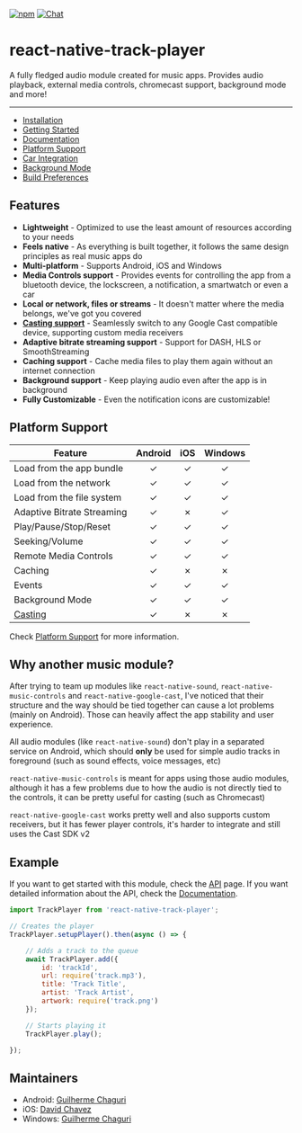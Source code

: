 ﻿[![npm](https://img.shields.io/npm/v/react-native-track-player.svg)](https://www.npmjs.com/package/react-native-track-player) [![Chat](https://badges.gitter.im/react-native-track-player/gitter.png)](https://gitter.im/react-native-track-player/Support)
# react-native-track-player

A fully fledged audio module created for music apps. Provides audio playback, external media controls, chromecast support, background mode and more!

---

* [Installation](https://github.com/react-native-kit/react-native-track-player/wiki/Installation)
* [Getting Started](https://github.com/react-native-kit/react-native-track-player/wiki/API)
* [Documentation](https://github.com/react-native-kit/react-native-track-player/wiki/Documentation)
* [Platform Support](https://github.com/react-native-kit/react-native-track-player/wiki/Platform-Support)
* [Car Integration](https://github.com/react-native-kit/react-native-track-player/wiki/Car-Integration)
* [Background Mode](https://github.com/react-native-kit/react-native-track-player/wiki/Background-Mode)
* [Build Preferences](https://github.com/react-native-kit/react-native-track-player/wiki/Build-Preferences)

## Features

* **Lightweight** - Optimized to use the least amount of resources according to your needs
* **Feels native** - As everything is built together, it follows the same design principles as real music apps do
* **Multi-platform** - Supports Android, iOS and Windows
* **Media Controls support** - Provides events for controlling the app from a bluetooth device, the lockscreen, a notification, a smartwatch or even a car
* **Local or network, files or streams** - It doesn't matter where the media belongs, we've got you covered
* **[Casting support](https://github.com/react-native-kit/react-native-track-casting)** - Seamlessly switch to any Google Cast compatible device, supporting custom media receivers
* **Adaptive bitrate streaming support** - Support for DASH, HLS or SmoothStreaming
* **Caching support** - Cache media files to play them again without an internet connection
* **Background support** - Keep playing audio even after the app is in background
* **Fully Customizable** - Even the notification icons are customizable!

## Platform Support

| Feature | Android | iOS | Windows |
| ------- | :-----: | :-: | :-----: |
| Load from the app bundle | ✓ | ✓ | ✓ |
| Load from the network | ✓ | ✓ | ✓ |
| Load from the file system | ✓ | ✓ | ✓ |
| Adaptive Bitrate Streaming | ✓ | ✗ | ✓ |
| Play/Pause/Stop/Reset | ✓ | ✓ | ✓ |
| Seeking/Volume | ✓ | ✓ | ✓ |
| Remote Media Controls | ✓ | ✓ | ✓ |
| Caching | ✓ | ✗ | ✗ |
| Events | ✓ | ✓ | ✓ |
| Background Mode | ✓ | ✓ | ✓ |
| [Casting](https://github.com/react-native-kit/react-native-track-casting) | ✓ | ✗ | ✗ |

Check [Platform Support](https://github.com/react-native-kit/react-native-track-player/wiki/Platform-Support) for more information.

## Why another music module?
After trying to team up modules like `react-native-sound`, `react-native-music-controls` and `react-native-google-cast`, I've noticed that their structure and the way should be tied together can cause a lot problems (mainly on Android). Those can heavily affect the app stability and user experience.

All audio modules (like `react-native-sound`) don't play in a separated service on Android, which should **only** be used for simple audio tracks in foreground (such as sound effects, voice messages, etc)

`react-native-music-controls` is meant for apps using those audio modules, although it has a few problems due to how the audio is not directly tied to the controls, it can be pretty useful for casting (such as Chromecast)

`react-native-google-cast` works pretty well and also supports custom receivers, but it has fewer player controls, it's harder to integrate and still uses the Cast SDK v2

## Example

If you want to get started with this module, check the [API](https://github.com/react-native-kit/react-native-track-player/wiki/API) page.
If you want detailed information about the API, check the [Documentation](https://github.com/react-native-kit/react-native-track-player/wiki/Documentation).
```javascript
import TrackPlayer from 'react-native-track-player';

// Creates the player
TrackPlayer.setupPlayer().then(async () => {

    // Adds a track to the queue
    await TrackPlayer.add({
        id: 'trackId',
        url: require('track.mp3'),
        title: 'Track Title',
        artist: 'Track Artist',
        artwork: require('track.png')
    });

    // Starts playing it
    TrackPlayer.play();

});
```

## Maintainers
* Android: [Guilherme Chaguri](https://github.com/Guichaguri)
* iOS: [David Chavez](https://github.com/dcvz)
* Windows: [Guilherme Chaguri](https://github.com/Guichaguri)
